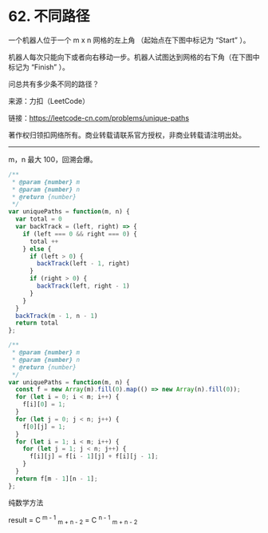 # 62. 不同路径

一个机器人位于一个 m x n 网格的左上角 （起始点在下图中标记为 “Start” ）。

机器人每次只能向下或者向右移动一步。机器人试图达到网格的右下角（在下图中标记为 “Finish” ）。

问总共有多少条不同的路径？

来源：力扣（LeetCode）

链接：<https://leetcode-cn.com/problems/unique-paths>

著作权归领扣网络所有。商业转载请联系官方授权，非商业转载请注明出处。

---

m，n 最大 100，回溯会爆。

```js
/**
 * @param {number} m
 * @param {number} n
 * @return {number}
 */
var uniquePaths = function(m, n) {
  var total = 0
  var backTrack = (left, right) => {
    if (left === 0 && right === 0) {
      total ++
    } else {
      if (left > 0) {
        backTrack(left - 1, right)
      }
      if (right > 0) {
        backTrack(left, right - 1)
      }
    }
  }
  backTrack(m - 1, n - 1)
  return total
};
```

```js
/**
 * @param {number} m
 * @param {number} n
 * @return {number}
 */
var uniquePaths = function(m, n) {
  const f = new Array(m).fill(0).map(() => new Array(n).fill(0));
  for (let i = 0; i < m; i++) {
    f[i][0] = 1;
  }
  for (let j = 0; j < n; j++) {
    f[0][j] = 1;
  }
  for (let i = 1; i < m; i++) {
    for (let j = 1; j < n; j++) {
      f[i][j] = f[i - 1][j] + f[i][j - 1];
    }
  }
  return f[m - 1][n - 1];
};
```

纯数学方法

result = C <sup>m - 1</sup>  <sub>m + n - 2</sub> = C <sup>n - 1</sup> <sub>m + n - 2</sub>
